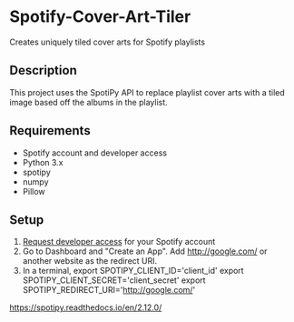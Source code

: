 # Spotify-Cover-Art-Tiler
Creates uniquely tiled cover arts for Spotify playlists

## Description
This project uses the SpotiPy API to replace playlist cover arts with a tiled image based off the albums in the playlist.

## Requirements
* Spotify account and developer access
* Python 3.x
* spotipy
* numpy
* Pillow

## Setup
1. [Request developer access](https://developer.spotify.com/) for your Spotify account
2. Go to Dashboard and "Create an App". Add http://google.com/ or another website as the redirect URI.
3. In a terminal,
  export SPOTIPY_CLIENT_ID='client_id'
  export SPOTIPY_CLIENT_SECRET='client_secret'
  export SPOTIPY_REDIRECT_URI='http://google.com/'

https://spotipy.readthedocs.io/en/2.12.0/

